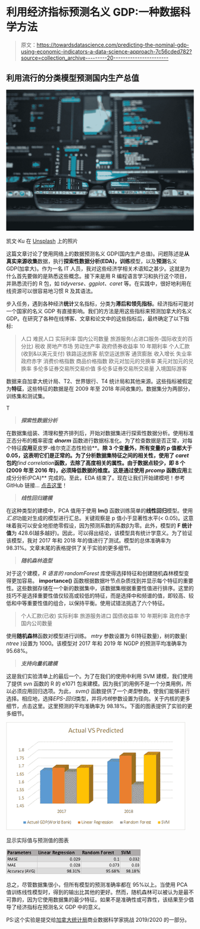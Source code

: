 # 利用经济指标预测名义 GDP:一种数据科学方法

> 原文：<https://towardsdatascience.com/predicting-the-nominal-gdp-using-economic-indicators-a-data-science-approach-7c56cded782?source=collection_archive---------20----------------------->

## 利用流行的分类模型预测国内生产总值

![](img/758a558980f8231f68d5281e5bb4e7f2.png)

凯文·Ku 在 [Unsplash](https://unsplash.com?utm_source=medium&utm_medium=referral) 上的照片

这篇文章讨论了使用网络上的数据预测名义 GDP(国内生产总值)。问题陈述是**从真实来源收集**数据，执行**探索性数据分析(EDA)，训练**模型，以及**预测**名义 GDP(加拿大)。作为一名 IT 人员，我对这些经济学相关术语知之甚少。这就是为什么首先要做的是熟悉这些概念。接下来是用 R 编程语言学习和执行这个项目，并熟悉流行的 R 包，如 *tidyverse、ggplot、caret* 等。在实践中，很好地利用在线资源可以很容易地习惯 R 及其语法。

步入任务，遇到各种经济**统计**又名指标，分类为**滞后和领先指标**。经济指标可能对一个国家的名义 GDP 有直接影响。我们的方法是用这些指标来预测加拿大的名义 GDP。在研究了各种在线博客、文章和论文中的这些指标后，最终确定了以下指标:

> 人口
> 难民人口
> 实际利率
> 国内公司数量
> 旅游服务(占进口服务-国际收支的百分比)
> 税收
> 房地产市场
> 劳动生产率
> 政府债券收益率 10 年期利率
> 个人汇款(收到&以美元支付)
> 铁路运送旅客
> 航空运送旅客
> 通货膨胀
> 收入增长
> 失业率
> 政府赤字
> 消费价格指数
> 商品价格指数
> 欧元对加元的兑换率
> 美元对加元的兑换率
> 多伦多证券交易所交易价值
> 多伦多证券交易所交易量
> 入境国际游客

数据来自加拿大统计局、T2、世界银行、T4 统计局和其他来源。这些指标被假定为**特征**，这些特征的数据是在 2009 年至 2018 年间收集的。数据集分为两部分，训练集和测试集。

T

> ***探索性数据分析***

在数据集组装、清理和整齐排列后，开始对数据集进行探索性数据分析。使用标准正态分布的概率密度 ***dnorm*** 函数进行数据标准化。为了检查数据是否正常，对每个特征**应用**夏皮罗-维尔克正态性检验**。**除 3 个变量外，所有变量的 p 值都大于 0.05，这表明它们是正常的。为了分析数据集特征之间的相关性，使用了 *caret* 包的***find correlation***函数，去除了高度相关的属性。由于数据点较少，即 8 个(2009 年至 2016 年)，必须降低数据的维度。这是通过使用 ***prcomp*** 函数应用**主成分分析(PCA)** 完成的。至此，EDA 结束了。现在让我们开始建模吧！参考 GitHub 链接… [点击这里](https://github.com/DmonteDD/NominalGDP_Prediction_inR)！

> ***线性回归建模***

在这种类型的建模中，PCA 值用于使用 **lm()** 函数训练简单的**线性回归**模型。使用*汇总*功能对生成的模型进行汇总。关键观察是 p 值小于显著性水平(< 0.05)。这意味着我可以安全地拒绝零假设，因为预测系数的系数β为零。此外，模型的 **F 统计值**为 428.6(越多越好)。因此，可以得出结论，该模型具有统计学意义。为了验证该模型，我对 2017 年和 2018 年的值进行了测试。模型的总体准确率为 98.31%。文章末尾的表格提供了关于实验的更多细节。

> ***随机森林造型***

对于这个建模，*R 语言的 randomForest* 库使得选择特征和创建随机森林模型变得更加容易。 **importance()** 函数根据数据叶节点杂质找到并显示每个特征的重要性。这些数据存储在一个新的数据集中，该数据集根据重要性值进行排序。这里的技巧不是选择重要性值仅较高或较低的特征，而是选择中和频谱的值，即较高、较低和中等重要性值的组合，以保持平衡。使用试错法挑选了六个特征。

> 个人汇款(已收)
> 实际利率
> 旅游服务进口
> 国债收益率 10 年期利率
> 政府赤字
> 国内公司数量

使用**随机森林**函数对模型进行训练。 *mtry* 参数设置为 6(特征数量)，树的数量( *ntree* )设置为 1000。该模型对 2017 年和 2019 年 NGDP 的预测平均准确率为 95.68%。

> ***支持向量机建模***

这是我们实验清单上的最后一个。为了在我们的使用中利用 SVM 建模，我们使用了提供 svn 函数的 R 的 e1071 包来建模。因为我们的用例不是一个分类用例，所以必须应用回归选项。为此， *svm()* 函数提供了一个*类型*参数，使我们能够进行选择。相应地，选择*EPS-回归*类型，并将*内核*参数设置为径向。关于内核的更多细节，点击这里。这里预测的平均准确率为 98.18%。下面的图表提供了实验的更多细节。

![](img/b6bdf108d0471b2fae2047d0e78f2255.png)

显示实际值与预测值的图表

![](img/3081c402a7ab6cabd3962e466c1728de.png)

总之，尽管数据集很小，但所有模型的预测准确率都在 95%以上。当使用 PCA 值训练线性模型时，得到的输出比其他的更好。然而，随机森林可以被认为是最不可靠的，因为它使用数据集的最少特征。如果不是准确性或可靠性，该结果至少倡导了经济指标在预测名义 GDP 中的意义。

PS:这个实验是提交给[加拿大统计局](https://www.statcan.gc.ca/eng/cder/announcements)商业数据科学家挑战 2019/2020 的一部分。